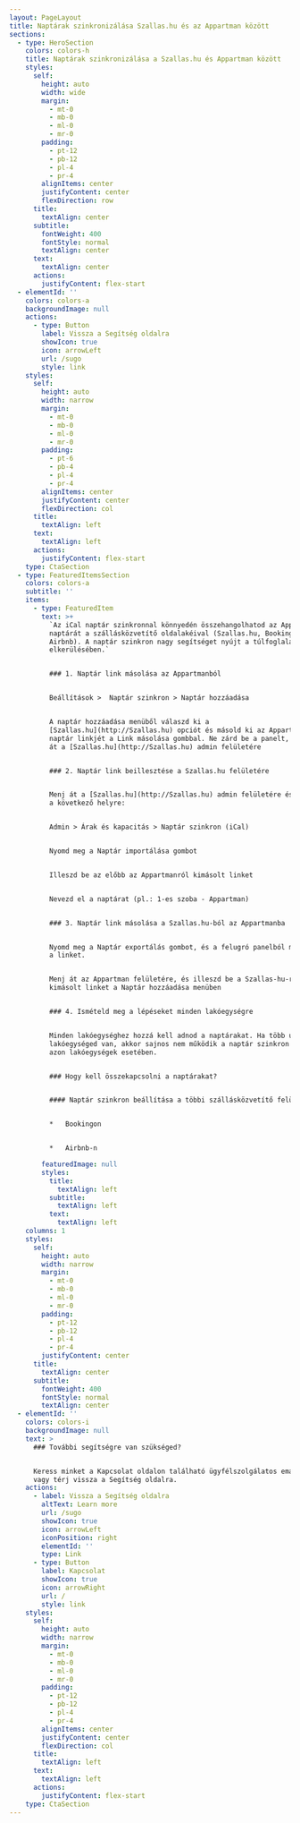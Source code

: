 ```yaml
---
layout: PageLayout
title: Naptárak szinkronizálása Szallas.hu és az Appartman között
sections:
  - type: HeroSection
    colors: colors-h
    title: Naptárak szinkronizálása a Szallas.hu és Appartman között
    styles:
      self:
        height: auto
        width: wide
        margin:
          - mt-0
          - mb-0
          - ml-0
          - mr-0
        padding:
          - pt-12
          - pb-12
          - pl-4
          - pr-4
        alignItems: center
        justifyContent: center
        flexDirection: row
      title:
        textAlign: center
      subtitle:
        fontWeight: 400
        fontStyle: normal
        textAlign: center
      text:
        textAlign: center
      actions:
        justifyContent: flex-start
  - elementId: ''
    colors: colors-a
    backgroundImage: null
    actions:
      - type: Button
        label: Vissza a Segítség oldalra
        showIcon: true
        icon: arrowLeft
        url: /sugo
        style: link
    styles:
      self:
        height: auto
        width: narrow
        margin:
          - mt-0
          - mb-0
          - ml-0
          - mr-0
        padding:
          - pt-6
          - pb-4
          - pl-4
          - pr-4
        alignItems: center
        justifyContent: center
        flexDirection: col
      title:
        textAlign: left
      text:
        textAlign: left
      actions:
        justifyContent: flex-start
    type: CtaSection
  - type: FeaturedItemsSection
    colors: colors-a
    subtitle: ''
    items:
      - type: FeaturedItem
        text: >+
          `Az iCal naptár szinkronnal könnyedén összehangolhatod az Appartman
          naptárát a szállásközvetítő oldalakéival (Szallas.hu, Booking és
          Airbnb). A naptár szinkron nagy segítséget nyújt a túlfoglalás
          elkerülésében.`


          ### 1. Naptár link másolása az Appartmanból


          Beállítások >  Naptár szinkron > Naptár hozzáadása 


          A naptár hozzáadása menüből válaszd ki a
          [Szallas.hu](http://Szallas.hu) opciót és másold ki az Appartman
          naptár linkjét a Link másolása gombbal. Ne zárd be a panelt, csak menj
          át a [Szallas.hu](http://Szallas.hu) admin felületére


          ### 2. Naptár link beillesztése a Szallas.hu felületére


          Menj át a [Szallas.hu](http://Szallas.hu) admin felületére és navigálj
          a következő helyre:


          Admin > Árak és kapacitás > Naptár szinkron (iCal)


          Nyomd meg a Naptár importálása gombot


          Illeszd be az előbb az Appartmanról kimásolt linket


          Nevezd el a naptárat (pl.: 1-es szoba - Appartman)


          ### 3. Naptár link másolása a Szallas.hu-ból az Appartmanba


          Nyomd meg a Naptár exportálás gombot, és a felugró panelból másold ki
          a linket.


          Menj át az Appartman felületére, és illeszd be a Szallas-hu-ról
          kimásolt linket a Naptár hozzáadása menüben


          ### 4. Ismételd meg a lépéseket minden lakóegységre


          Minden lakóegységhez hozzá kell adnod a naptárakat. Ha több ugyanolyan
          lakóegységed van, akkor sajnos nem működik a naptár szinkron megoldás
          azon lakóegységek esetében.


          ### Hogy kell összekapcsolni a naptárakat?


          #### Naptár szinkron beállítása a többi szállásközvetítő felületen


          *   Bookingon


          *   Airbnb-n

        featuredImage: null
        styles:
          title:
            textAlign: left
          subtitle:
            textAlign: left
          text:
            textAlign: left
    columns: 1
    styles:
      self:
        height: auto
        width: narrow
        margin:
          - mt-0
          - mb-0
          - ml-0
          - mr-0
        padding:
          - pt-12
          - pb-12
          - pl-4
          - pr-4
        justifyContent: center
      title:
        textAlign: center
      subtitle:
        fontWeight: 400
        fontStyle: normal
        textAlign: center
  - elementId: ''
    colors: colors-i
    backgroundImage: null
    text: >
      ### További segítségre van szükséged?


      Keress minket a Kapcsolat oldalon található ügyfélszolgálatos email címen,
      vagy térj vissza a Segítség oldalra.
    actions:
      - label: Vissza a Segítség oldalra
        altText: Learn more
        url: /sugo
        showIcon: true
        icon: arrowLeft
        iconPosition: right
        elementId: ''
        type: Link
      - type: Button
        label: Kapcsolat
        showIcon: true
        icon: arrowRight
        url: /
        style: link
    styles:
      self:
        height: auto
        width: narrow
        margin:
          - mt-0
          - mb-0
          - ml-0
          - mr-0
        padding:
          - pt-12
          - pb-12
          - pl-4
          - pr-4
        alignItems: center
        justifyContent: center
        flexDirection: col
      title:
        textAlign: left
      text:
        textAlign: left
      actions:
        justifyContent: flex-start
    type: CtaSection
---
```

